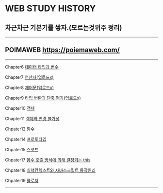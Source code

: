 # WEB STUDY HISTORY
## 차근차근 기본기를 쌓자.(모르는것위주 정리)
<hr>

## POIMAWEB https://poiemaweb.com/
<hr>

Chapter6 [데이터 타입과 변수](https://github.com/youngduck/WebStudy/blob/main/poimaweb/javascript/Chapter06/README.md)

Chapter7 [연산자(업로드x)](https://github.com/youngduck/WebStudy/blob/main/poimaweb/javascript/Chapter7/README.md)

Chapter8 [제어문(업로드x)](https://github.com/youngduck/WebStudy/blob/main/poimaweb/javascript/Chapter8/README.md)

Chapter9 [타입 변환과 단축 평가(업로드x)](https://github.com/youngduck/WebStudy/blob/main/poimaweb/javascript/Chapter9/README.md)

Chapter10 [객체](https://github.com/youngduck/WebStudy/blob/main/poimaweb/javascript/Chapter10/README.md)

Chapter11 [객체와 변경 불가성](https://github.com/youngduck/WebStudy/blob/main/poimaweb/javascript/Chapter11/README.md)

Chpater12 [함수](https://github.com/youngduck/WebStudy/blob/main/poimaweb/javascript/Chapter12/README.md)

Chpater14 [프로토타입](https://github.com/youngduck/WebStudy/blob/main/poimaweb/javascript/Chapter14/README.md)

Chpater15 [스코프](https://github.com/youngduck/WebStudy/blob/main/poimaweb/javascript/Chapter15/README.md)

Chpater17 [함수 호출 방식에 의해 결정되는 this](https://github.com/youngduck/WebStudy/blob/main/poimaweb/javascript/Chapter17/README.md)

Chpater18 [실행컨텍스트와 자바스크립트 동작원리](https://github.com/youngduck/WebStudy/blob/main/poimaweb/javascript/Chapter18/README.md)

Chpater19 [클로저](https://github.com/youngduck/WebStudy/blob/main/poimaweb/javascript/Chapter19/README.md)
<hr>
